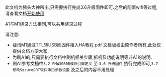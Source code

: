 此文档为猪头大神所出,只需要执行完成3.6升级固件即可.之后的配置wifi等过程,请查看文档[开始使用](https://github.com/a2633063/zM1/wiki/开始使用)



A1与M1烧录方法相同,可以共用烧录过程

请注意:

- 斐讯M1通过TTL转USB刷固件接入HA教程.pdf 文档版权由原作者所有,此处仅提供文档方便大家.
- 为刷A1的,只需要执行文档中刷机相关步骤,拆机及功能说明等非A1的说明.
- 刷A1参考文档中`3.2 EMW3080B模块引脚定义` 至 `3.6 升级固件` 执行完成即可,`3.7 修改SecureCRT软件串口参数设置` 及之后的内容不用处理

